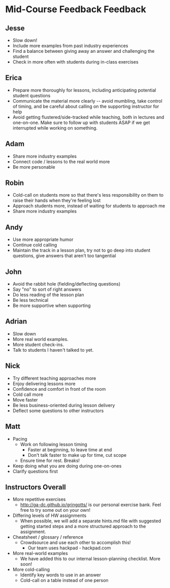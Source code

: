 # Mid-Course Feedback Feedback


## Jesse

- Slow down!
- Include more examples from past industry experiences
- Find a balance between giving away an answer and challenging the student
- Check in more often with students during in-class exercises

## Erica

- Prepare more thoroughly for lessons, including anticipating potential student questions
- Communicate the material more clearly -- avoid mumbling, take control of timing, and be careful about calling on the supporting instructor for help
- Avoid getting flustered/side-tracked while teaching, both in lectures and one-on-one. Make sure to follow up with students ASAP if we get interrupted while working on something.

## Adam

- Share more industry examples
- Connect code / lessons to the real world more
- Be more personable

## Robin

- Cold-call on students more so that there's less responsibility on them to raise their hands when they're feeling lost
- Approach students more, instead of waiting for students to approach me
- Share more industry examples

## Andy

- Use more appropriate humor
- Continue cold calling
- Maintain the track in a lesson plan, try not to go deep into student questions, give answers that aren't too tangential

## John

- Avoid the rabbit hole (fielding/deflecting questions)
- Say "no" to sort of right answers
- Do less reading of the lesson plan
- Be less technical
- Be more supportive when supporting

## Adrian

- Slow down
- More real world examples.
- More student check-ins.
- Talk to students I haven't talked to yet.

## Nick

- Try different teaching approaches more
- Enjoy delivering lessons more
- Confidence and comfort in front of the room
- Cold call more
- Move faster
- Be less business-oriented during lesson delivery
- Deflect some questions to other instructors

## Matt

- Pacing
  - Work on following lesson timing
    - Faster at beginning, to leave time at end
    - Don't talk faster to make up for time, cut scope
  - Ensure time for rest.  Breaks!
- Keep doing what you are doing during one-on-ones
- Clarify questions first

## Instructors Overall

- More repetitive exercises
  - http://ga-dc.github.io/gringotts/ is our personal exercise bank. Feel free to try some out on your own!
- Differing levels of HW assignments
  - When possible, we will add a separate hints.md file with suggested getting started steps and a more structured approach to the assignment.
- Cheatsheet / glossary / reference
  - Crowdsource and use each other to accomplish this!
    - Our team uses hackpad - hackpad.com
- More real-world examples
  - We have added this to our internal lesson-planning checklist. More soon!
- More cold-calling
  - Identify key words to use in an answer
  - Cold-call on a table instead of one person
